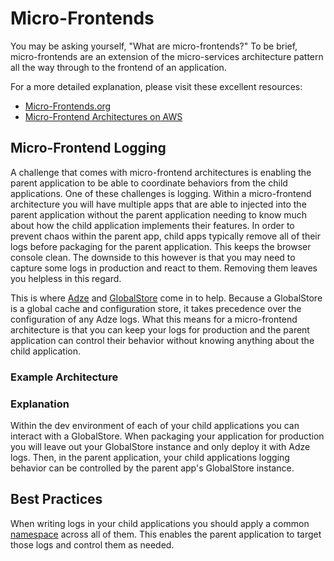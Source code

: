 # Micro-Frontends

You may be asking yourself, "What are micro-frontends?" To be brief, micro-frontends are an extension of the micro-services architecture pattern all the way through to the frontend of an application.

For a more detailed explanation, please visit these excellent resources:

- [Micro-Frontends.org](https://micro-frontends.org/)
- [Micro-Frontend Architectures on AWS](https://aws.amazon.com/blogs/architecture/micro-frontend-architectures-on-aws/)

## Micro-Frontend Logging

A challenge that comes with micro-frontend architectures is enabling the parent application to be able to coordinate behaviors from the child applications. One of these challenges is logging. Within a micro-frontend architecture you will have multiple apps that are able to injected into the parent application without the parent application needing to know much about how the child application implements their features. In order to prevent chaos within the parent app, child apps typically remove all of their logs before packaging for the parent application. This keeps the browser console clean. The downside to this however is that you may need to capture some logs in production and react to them. Removing them leaves you helpless in this regard.

This is where [Adze](../getting-started/concepts.md) and [GlobalStore](../getting-started/global-store.md) come in to help. Because a GlobalStore is a global cache and configuration store, it takes precedence over the configuration of any Adze logs. What this means for a micro-frontend architecture is that you can keep your logs for production and the parent application can control their behavior without knowing anything about the child application.

### Example Architecture

<!-- ![micro front end architecture example](./assets/micro-frontends-diagram.svg) -->

### Explanation

Within the dev environment of each of your child applications you can interact with a GlobalStore. When packaging your application for production you will leave out your GlobalStore instance and only deploy it with Adze logs. Then, in the parent application, your child applications logging behavior can be controlled by the parent app's GlobalStore instance.

## Best Practices

When writing logs in your child applications you should apply a common [namespace](../reference/modifiers.md#namespace--ns) across all of them. This enables the parent application to target those logs and control them as needed.
